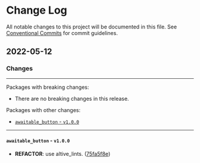 # Change Log

All notable changes to this project will be documented in this file.
See [Conventional Commits](https://conventionalcommits.org) for commit guidelines.

## 2022-05-12

### Changes

---

Packages with breaking changes:

 - There are no breaking changes in this release.

Packages with other changes:

 - [`awaitable_button` - `v1.0.0`](#awaitable_button---v100)

---

#### `awaitable_button` - `v1.0.0`

 - **REFACTOR**: use altive_lints. ([75fa5f8e](https://github.com/altive/flutter_widgets/commit/75fa5f8e0546b823ca17038852d70bb68c49eb8f))

